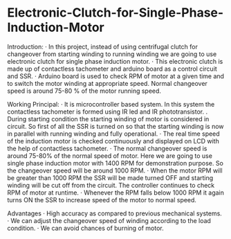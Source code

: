 # Electronic-Clutch-for-Single-Phase-Induction-Motor

Introduction:
· In this project, instead of using centrifugal clutch for changeover from starting
winding to running winding we are going to use electronic clutch for single phase
induction motor. 
· This electronic clutch is made up of contactless tachometer and arduino board as 
a control circuit and SSR. 
· Arduino board is used to check RPM of motor at a given time and to switch the motor
winding at appropriate speed. Normal changeover speed is around 75-80 % of the motor 
running speed.

Working Principal:
· It is microcontroller based system. In this system the contactless tachometer is formed
  using IR led and IR phototransistor. 
. During starting condition the starting winding of motor is considered in circuit. So first
  of all the SSR is turned on so that the starting winding is now in parallel with running
  winding and fully operational. 
· The real time speed of the induction motor is checked continuously and displayed on LCD with
  the help of contactless tachometer.
· The normal changeover speed is around 75-80% of the normal speed of motor. Here we are going 
  to use single phase induction motor with 1400 RPM for demonstration purpose. So the changeover 
  speed will be around 1000 RPM.
· When the motor RPM will be greater than 1000 RPM the SSR will be made turned OFF and starting 
  winding will be cut off from the circuit. The controller continues to check RPM of motor at runtime.
· Whenever the RPM falls below 1000 RPM it again turns ON the SSR to increase speed of the motor to 
  normal speed.

Advantages
· High accuracy as compared to previous mechanical systems.
· We can adjust the changeover speed of winding according to the load
  condition.
· We can avoid chances of burning of motor.
